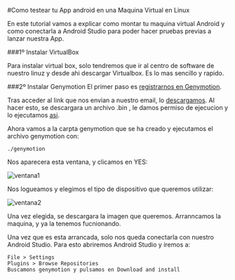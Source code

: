 #Como testear tu App android en una Maquina Virtual en Linux

En este tutorial vamos a explicar como montar tu maquina virtual Android y como conectarla a Android Studio para poder hacer pruebas previas a lanzar nuestra App.

###1º Instalar VirtualBox

Para instalar virtual box, solo tendremos que ir al centro de software de nuestro linuz y desde ahi descargar Virtualbox. Es lo mas sencillo y rapido.

###2º Instalar Genymotion
 El primer paso es [registrarnos en Genymotion](https://www.genymotion.com/#!/auth/account-creation).
 
 Tras acceder al link que nos envian a nuestro email, lo [descargamos](https://www.genymotion.com/#!/download). Al hacer esto, se descargara un archivo .bin , le damos permiso de ejecucion y lo ejecutamos [asi](http://showterm.io/81fc6d57e822570542781).
 
Ahora vamos a la carpta genymotion que se ha creado y ejecutamos el archivo genymotion  con:

	./genymotion
    
Nos aparecera esta ventana, y clicamos en YES:

![ventana1](https://github.com/IV-2014/VirtualBoard/blob/master/Images/tutoVM1.png)

Nos logueamos y elegimos el tipo de dispositivo que queremos utilizar:

![ventana2](https://github.com/IV-2014/VirtualBoard/blob/master/Images/tutoVM2.png)

Una vez elegida, se descargara la imagen que queremos. Arranncamos la maquina, y ya la tenemos fucnionando.

Una vez que es esta arrancada, solo nos queda conectarla con nuestro Android Studio. Para esto abriremos Android Studio y iremos a:

	File > Settings
    Plugins > Browse Repositories
    Buscamons genymotion y pulsamos en Download and install 

